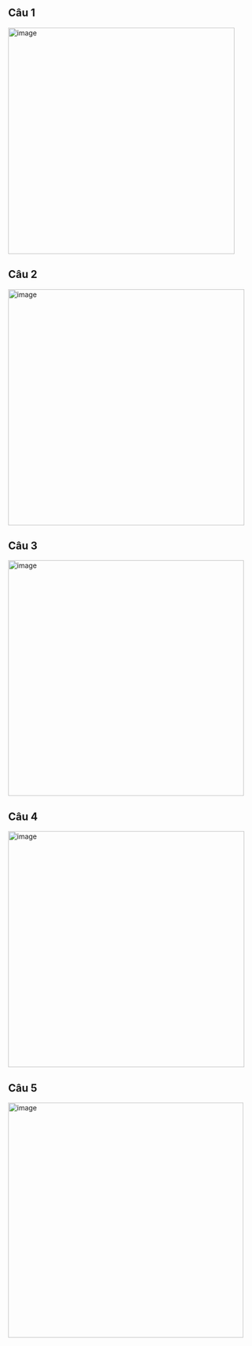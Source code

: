 <h2> Câu 1 </h2>
<img width="461" alt="image" src="https://github.com/user-attachments/assets/e0af75ea-8888-4fae-9a01-89a15e920c85">

<h2>Câu 2 </h2>
<img width="481" alt="image" src="https://github.com/user-attachments/assets/75ca4f3c-9f22-4161-bede-e79fb82e5764">

<h2>Câu 3 </h2>
<img width="480" alt="image" src="https://github.com/user-attachments/assets/20ac9c53-6118-47a2-b16d-dbe5dd5d164c">

<h2> Câu 4 </h2>
<img width="481" alt="image" src="https://github.com/user-attachments/assets/b541ac9a-5550-4d38-bdda-7836159150a1">

<h2> Câu 5 </h2>
<img width="479" alt="image" src="https://github.com/user-attachments/assets/360742e4-296e-45db-855c-e668306ed32b">
